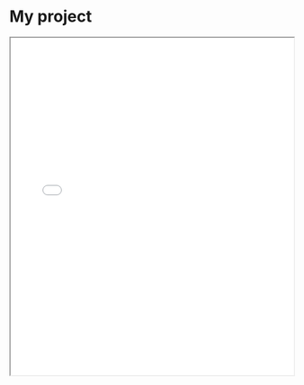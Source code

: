 # My project

<iframe src="[(https://docs.google.com/presentation/d/18AX8dojxpW0q3Lyv9CC_TBPS4bVuM2l4VkDDtPnF7Xw/edit#slide=id.g22e5505e1c2_0_23)" width="100%" height="600px"></iframe>

